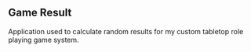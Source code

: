 Game Result
----------
Application used to calculate random results for my custom tabletop role playing game system.